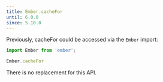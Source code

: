 ```yaml
---
title: Ember.cacheFor
until: 6.0.0
since: 5.10.0
---
```



Previously, cacheFor could be accessed via the `Ember` import:
```js
import Ember from 'ember';

Ember.cacheFor

```

There is no replacement for this API.
